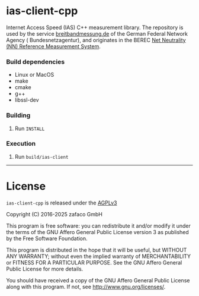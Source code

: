 # ias-client-cpp #

Internet Access Speed (IAS) C++ measurement library. The repository is used by the
service [breitbandmessung.de](https://breitbandmessung.de) of the German Federal Network Agency (
Bundesnetzagentur), and originates in the
BEREC [Net Neutrality (NN) Reference Measurement System](https://github.com/net-neutrality-tools/nntool).

### Build dependencies ###

* Linux or MacOS
* make
* cmake
* g++
* libssl-dev

### Building ###

1. Run `INSTALL`

### Execution ###

1. Run `build/ias-client`

---------------

# License #

`ias-client-cpp` is released under the [AGPLv3](https://www.gnu.org/licenses/agpl-3.0.txt)

Copyright (C) 2016-2025 zafaco GmbH

This program is free software: you can redistribute it and/or modify
it under the terms of the GNU Affero General Public License version 3
as published by the Free Software Foundation.

This program is distributed in the hope that it will be useful,
but WITHOUT ANY WARRANTY; without even the implied warranty of
MERCHANTABILITY or FITNESS FOR A PARTICULAR PURPOSE. See the
GNU Affero General Public License for more details.

You should have received a copy of the GNU Affero General Public License
along with this program. If not, see <http://www.gnu.org/licenses/>.